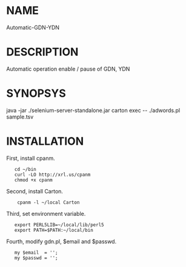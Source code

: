 # NAME

Automatic-GDN-YDN

# DESCRIPTION

Automatic operation enable / pause of GDN, YDN

# SYNOPSYS

  java -jar ./selenium-server-standalone.jar
  carton exec -- ./adwords.pl sample.tsv

# INSTALLATION

First, install cpanm.

       cd ~/bin
       curl -LO http://xrl.us/cpanm
       chmod +x cpanm   

Second, install Carton.

        cpanm -l ~/local Carton

Third, set environment variable.

       export PERL5LIB=~/local/lib/perl5
       export PATH=$PATH:~/local/bin

Fourth, modify gdn.pl, $email and $passwd.

       my $email  = '';
       my $passwd = '';